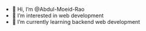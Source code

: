 - 👋 Hi, I’m @Abdul-Moeid-Rao
- 👀 I’m interested in web development
- 🌱 I’m currently learning backend web development



<!---
Abdul-Moeid-Rao/Abdul-Moeid-Rao is a ✨ special ✨ repository because its `README.md` (this file) appears on your GitHub profile.
You can click the Preview link to take a look at your changes.
--->
